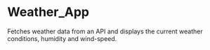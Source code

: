 # Weather_App
 Fetches weather data from an API and displays the current weather
 conditions, humidity and wind-speed.
